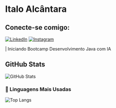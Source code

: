 # Italo Alcântara

## Conecte-se comigo:
[![LinkedIn](https://img.shields.io/badge/LinkedIn-0077B5?style=for-the-badge&logo=linkedin&logoColor=white)](https://www.linkedin.com/in/italo-alcantara/)
[![Instagram](https://img.shields.io/badge/-Instagram-%23E4405F?style=for-the-badge&logo=instagram&logoColor=white)](https://www.instagram.com/i_alcantara_/)

| Iniciando Bootcamp Desenvolvimento Java com IA 
## GitHub Stats
![GitHub Stats](https://github-readme-stats.vercel.app/api?username=italoalcantaraa&theme=transparent&bg_color=000&border_color=30A3DC&show_icons=true&icon_color=30A3DC&title_color=E94D5F&text_color=FFF)
### 🚀 Linguagens Mais Usadas
![Top Langs](https://github-readme-stats.vercel.app/api/top-langs/?username=italoalcantaraa&layout=compact&theme=transparent&bg_color=000&border_color=30A3DC&show_icons=true&icon_color=30A3DC&title_color=E94D5F&text_color=FFF)

